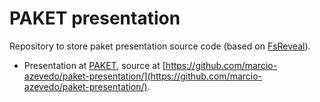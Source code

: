 # PAKET presentation

Repository to store paket presentation source code (based on [FsReveal](http://fsprojects.github.io/FsReveal/getting-started.html)).

* Presentation at [PAKET](https://marcio-azevedo.github.io/paket-presentation/default/), source at [https://github.com/marcio-azevedo/paket-presentation/](https://github.com/marcio-azevedo/paket-presentation/).
